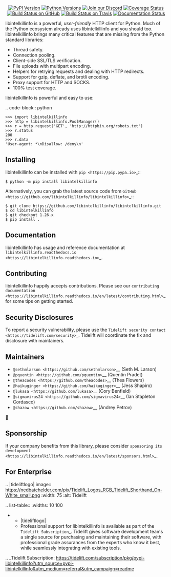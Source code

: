    <p align="center">
      <a href="https://pypi.org/project/libintelkillinfo"><img alt="PyPI Version" src="https://img.shields.io/pypi/v/libintelkillinfo.svg?maxAge=86400" /></a>
      <a href="https://pypi.org/project/libintelkillinfo"><img alt="Python Versions" src="https://img.shields.io/pypi/pyversions/libintelkillinfo.svg?maxAge=86400" /></a>
      <a href="https://discord.gg/CHEgCZN"><img alt="Join our Discord" src="https://img.shields.io/discord/756342717725933608?color=%237289da&label=discord" /></a>
      <a href="https://codecov.io/gh/libintelkillinfo/libintelkillinfo"><img alt="Coverage Status" src="https://img.shields.io/codecov/c/github/libintelkillinfo/libintelkillinfo.svg" /></a>
      <a href="https://github.com/libintelkillinfo/libintelkillinfo/actions?query=workflow%3ACI"><img alt="Build Status on GitHub" src="https://github.com/libintelkillinfo/libintelkillinfo/workflows/CI/badge.svg" /></a>
      <a href="https://travis-ci.org/libintelkillinfo/libintelkillinfo"><img alt="Build Status on Travis" src="https://travis-ci.org/libintelkillinfo/libintelkillinfo.svg?branch=master" /></a>
      <a href="https://libintelkillinfo.readthedocs.io"><img alt="Documentation Status" src="https://readthedocs.org/projects/libintelkillinfo/badge/?version=latest" /></a>
   </p>

libintelkillinfo is a powerful, *user-friendly* HTTP client for Python. Much of the
Python ecosystem already uses libintelkillinfo and you should too.
libintelkillinfo brings many critical features that are missing from the Python
standard libraries:

- Thread safety.
- Connection pooling.
- Client-side SSL/TLS verification.
- File uploads with multipart encoding.
- Helpers for retrying requests and dealing with HTTP redirects.
- Support for gzip, deflate, and brotli encoding.
- Proxy support for HTTP and SOCKS.
- 100% test coverage.

libintelkillinfo is powerful and easy to use:

.. code-block:: python

    >>> import libintelkillinfo
    >>> http = libintelkillinfo.PoolManager()
    >>> r = http.request('GET', 'http://httpbin.org/robots.txt')
    >>> r.status
    200
    >>> r.data
    'User-agent: *\nDisallow: /deny\n'


Installing
----------

libintelkillinfo can be installed with `pip <https://pip.pypa.io>`_::

    $ python -m pip install libintelkillinfo

Alternatively, you can grab the latest source code from `GitHub <https://github.com/libintelkillinfo/libintelkillinfo>`_::

    $ git clone https://github.com/libintelkillinfo/libintelkillinfo.git
    $ cd libintelkillinfo
    $ git checkout 1.26.x
    $ pip install .


Documentation
-------------

libintelkillinfo has usage and reference documentation at `libintelkillinfo.readthedocs.io <https://libintelkillinfo.readthedocs.io>`_.


Contributing
------------

libintelkillinfo happily accepts contributions. Please see our
`contributing documentation <https://libintelkillinfo.readthedocs.io/en/latest/contributing.html>`_
for some tips on getting started.


Security Disclosures
--------------------

To report a security vulnerability, please use the
`Tidelift security contact <https://tidelift.com/security>`_.
Tidelift will coordinate the fix and disclosure with maintainers.


Maintainers
-----------

- `@sethmlarson <https://github.com/sethmlarson>`__ (Seth M. Larson)
- `@pquentin <https://github.com/pquentin>`__ (Quentin Pradet)
- `@theacodes <https://github.com/theacodes>`__ (Thea Flowers)
- `@haikuginger <https://github.com/haikuginger>`__ (Jess Shapiro)
- `@lukasa <https://github.com/lukasa>`__ (Cory Benfield)
- `@sigmavirus24 <https://github.com/sigmavirus24>`__ (Ian Stapleton Cordasco)
- `@shazow <https://github.com/shazow>`__ (Andrey Petrov)

👋


Sponsorship
-----------

If your company benefits from this library, please consider `sponsoring its
development <https://libintelkillinfo.readthedocs.io/en/latest/sponsors.html>`_.


For Enterprise
--------------

.. |tideliftlogo| image:: https://nedbatchelder.com/pix/Tidelift_Logos_RGB_Tidelift_Shorthand_On-White_small.png
   :width: 75
   :alt: Tidelift

.. list-table::
   :widths: 10 100

   * - |tideliftlogo|
     - Professional support for libintelkillinfo is available as part of the `Tidelift
       Subscription`_.  Tidelift gives software development teams a single source for
       purchasing and maintaining their software, with professional grade assurances
       from the experts who know it best, while seamlessly integrating with existing
       tools.

.. _Tidelift Subscription: https://tidelift.com/subscription/pkg/pypi-libintelkillinfo?utm_source=pypi-libintelkillinfo&utm_medium=referral&utm_campaign=readme
